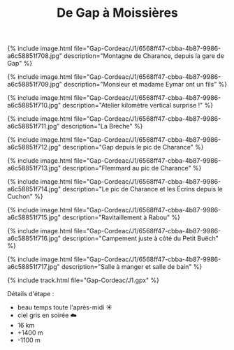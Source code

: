 ﻿---
title: "De Gap à Moissières"
permalink: /Gap-Cordeac/J1/
sidebar:
  nav: "gap_cordeac"
enable_tracks: true
---

{% include image.html file="Gap-Cordeac/J1/6568ff47-cbba-4b87-9986-a6c58851f708.jpg" description="Montagne de Charance, depuis la gare de Gap" %}

{% include image.html file="Gap-Cordeac/J1/6568ff47-cbba-4b87-9986-a6c58851f709.jpg" description="Monsieur et madame Eymar ont un fils" %}

{% include image.html file="Gap-Cordeac/J1/6568ff47-cbba-4b87-9986-a6c58851f710.jpg" description="Atelier kilomètre vertical surprise !" %}

{% include image.html file="Gap-Cordeac/J1/6568ff47-cbba-4b87-9986-a6c58851f711.jpg" description="La Brèche" %}

{% include image.html file="Gap-Cordeac/J1/6568ff47-cbba-4b87-9986-a6c58851f712.jpg" description="Gap depuis le pic de Charance" %}

{% include image.html file="Gap-Cordeac/J1/6568ff47-cbba-4b87-9986-a6c58851f713.jpg" description="Flemmard au pic de Charance" %}

{% include image.html file="Gap-Cordeac/J1/6568ff47-cbba-4b87-9986-a6c58851f714.jpg" description="Le pic de Charance et les Écrins depuis le Cuchon" %}

{% include image.html file="Gap-Cordeac/J1/6568ff47-cbba-4b87-9986-a6c58851f715.jpg" description="Ravitaillement à Rabou" %}

{% include image.html file="Gap-Cordeac/J1/6568ff47-cbba-4b87-9986-a6c58851f716.jpg" description="Campement juste à côté du Petit Buëch" %}

{% include image.html file="Gap-Cordeac/J1/6568ff47-cbba-4b87-9986-a6c58851f717.jpg" description="Salle à manger et salle de bain" %}

{% include track.html file="Gap-Cordeac/J1.gpx" %}

Détails d'étape :
* beau temps toute l'après-midi :sunny:
* ciel gris en soirée :cloud:
* 16 km
* +1400 m
* -1100 m
